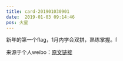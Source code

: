```yaml
---
title: card-201901030901
date:  2019-01-03 09:14:46
pos: 火星
---
```

新年的第一个flag，1月内学会双拼，熟练掌握。<span class="url-icon"><img alt=[嘻嘻] src="https://h5.sinaimg.cn/m/emoticon/icon/default/d_xixi-643ef6e48d.png" style="width:1em; height:1em;" /></span> 

来源于个人weibo：[原文链接](https://m.weibo.cn/status/HachpbLaY?mblogid=HachpbLaY)